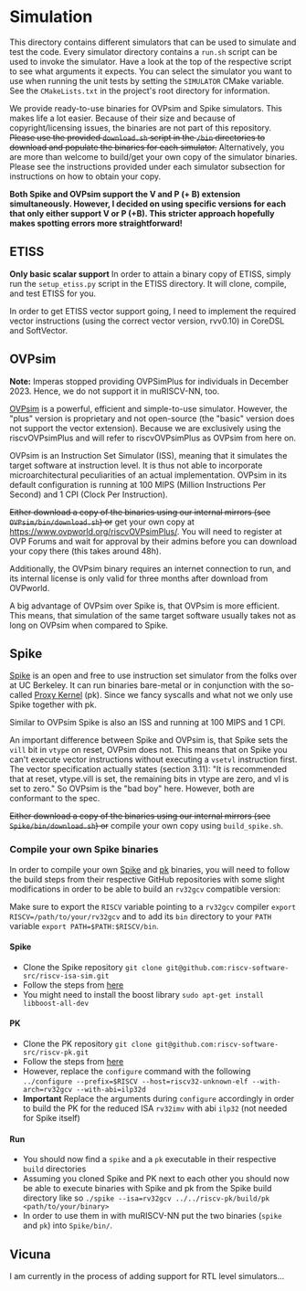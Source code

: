 # Simulation
This directory contains different simulators that can be used to simulate and test the code. Every simulator directory contains a `run.sh` script can be used to invoke the simulator. Have a look at the top of the respective script to see what arguments it expects. You can select the simulator you want to use when running the unit tests by setting the `SIMULATOR` CMake variable. See the `CMakeLists.txt` in the project's root directory for information.

We provide ready-to-use binaries for OVPsim and Spike simulators. This makes life a lot easier. Because of their size and because of copyright/licensing issues, the binaries are not part of this repository.
~~Please use the provided `download.sh` script in the `/bin` directories to download and populate the binaries for each simulator.~~
Alternatively, you are more than welcome to build/get your own copy of the simulator binaries. Please see the instructions provided under each simulator subsection for instructions on how to obtain your copy.

**Both Spike and OVPsim support the V and P (+ B) extension simultaneously. However, I decided on using specific versions for each that only either support V or P (+B). This stricter approach hopefully makes spotting errors more straightforward!**

## ETISS
**Only basic scalar support**
In order to attain a binary copy of ETISS, simply run the `setup_etiss.py` script in the ETISS directory. It will clone, compile, and test ETISS for you.

In order to get ETISS vector support going, I need to implement the required vector instructions (using the correct vector version, rvv0.10) in CoreDSL and SoftVector.

## OVPsim

**Note:** Imperas stopped providing OVPSimPlus for individuals in December 2023. Hence, we do not support it in muRISCV-NN, too.

[OVPsim](https://www.ovpworld.org/technology_ovpsim) is a powerful, efficient and simple-to-use simulator. However, the "plus" version is proprietary and not open-source (the "basic" version does not support the vector extension). Because we are exclusively using the riscvOVPsimPlus and will refer to riscvOVPsimPlus as OVPsim from here on.

OVPsim is an Instruction Set Simulator (ISS), meaning that it simulates the target software at instruction level. It is thus not able to incorporate microarchitectural peculiarities of an actual implementation. OVPsim in its default configuration is running at 100 MIPS (Million Instructions Per Second) and 1 CPI (Clock Per Instruction).

~~Either download a copy of the binaries using our internal mirrors (see `OVPsim/bin/download.sh`) or~~ get your own copy at https://www.ovpworld.org/riscvOVPsimPlus/. You will need to register at OVP Forums and wait for approval by their admins before you can download your copy there (this takes around 48h).

Additionally, the OVPsim binary requires an internet connection to run, and its internal license is only valid for three months after download from OVPworld.

A big advantage of OVPsim over Spike is, that OVPsim is more efficient. This means, that simulation of the same target software usually takes not as long on OVPsim when compared to Spike.

## Spike
[Spike](https://github.com/riscv-software-src/riscv-isa-sim) is an open and free to use instruction set simulator from the folks over at UC Berkeley. It can run binaries bare-metal or in conjunction with the so-called [Proxy Kernel](https://github.com/riscv-software-src/riscv-pk) (pk). Since we fancy syscalls and what not we only use Spike together with pk.

Similar to OVPsim Spike is also an ISS and running at 100 MIPS and 1 CPI.

An important difference between Spike and OVPsim is, that Spike sets the `vill` bit in `vtype` on reset, OVPsim does not. This means that on Spike you can't execute vector instructions without executing a `vsetvl` instruction first. The vector specification actually states (section 3.11): "It is recommended that at reset, vtype.vill is set, the remaining bits in vtype are zero, and vl is set to zero." So OVPsim is the "bad boy" here. However, both are conformant to the spec.

~~Either download a copy of the binaries using our internal mirrors (see `Spike/bin/download.sh`) or~~ compile your own copy using `build_spike.sh`.

### Compile your own Spike binaries
In order to compile your own [Spike](https://github.com/riscv-software-src/riscv-isa-sim) and [pk](https://github.com/riscv-software-src/riscv-pk) binaries, you will need to follow the build steps from their respective GitHub repositories with some slight modifications in order to be able to build an `rv32gcv` compatible version:

Make sure to export the `RISCV` variable pointing to a `rv32gcv` compiler `export RISCV=/path/to/your/rv32gcv` and to add its `bin` directory to your `PATH` variable `export PATH=$PATH:$RISCV/bin`.

#### Spike
- Clone the Spike repository `git clone git@github.com:riscv-software-src/riscv-isa-sim.git`
- Follow the steps from [here](https://github.com/riscv-software-src/riscv-isa-sim#build-steps)
- You might need to install the boost library `sudo apt-get install libboost-all-dev`

#### PK
- Clone the PK repository `git clone git@github.com:riscv-software-src/riscv-pk.git`
- Follow the steps from [here](https://github.com/riscv-software-src/riscv-pk#build-steps)
- However, replace the `configure` command with the following `../configure --prefix=$RISCV --host=riscv32-unknown-elf --with-arch=rv32gcv --with-abi=ilp32d`
- **Important** Replace the arguments during `configure` accordingly in order to build the PK for the reduced ISA `rv32imv` with abi `ilp32` (not needed for Spike itself)

#### Run
- You should now find a `spike` and a `pk` executable in their respective `build` directories
- Assuming you cloned Spike and PK next to each other you should now be able to execute binaries with Spike and pk from the Spike build directory like so `./spike --isa=rv32gcv ../../riscv-pk/build/pk <path/to/your/binary>`
- In order to use them in with muRISCV-NN put the two binaries (`spike` and `pk`) into `Spike/bin/`.

## Vicuna
I am currently in the process of adding support for RTL level simulators...
